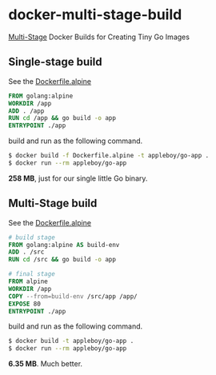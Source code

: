 # docker-multi-stage-build

[Multi-Stage][1] Docker Builds for Creating Tiny Go Images

[1]:https://github.com/moby/moby/pull/32063

## Single-stage build

See the [Dockerfile.alpine](./Dockerfile.alpine)

```dockerfile
FROM golang:alpine
WORKDIR /app
ADD . /app
RUN cd /app && go build -o app
ENTRYPOINT ./app
```

build and run as the following command.

```sh
$ docker build -f Dockerfile.alpine -t appleboy/go-app .
$ docker run --rm appleboy/go-app
```

**258 MB**, just for our single little Go binary. 

## Multi-Stage build

See the [Dockerfile.alpine](./Dockerfile.alpine)

```dockerfile
# build stage
FROM golang:alpine AS build-env
ADD . /src
RUN cd /src && go build -o app

# final stage
FROM alpine
WORKDIR /app
COPY --from=build-env /src/app /app/
EXPOSE 80
ENTRYPOINT ./app
```

build and run as the following command.

```sh
$ docker build -t appleboy/go-app .
$ docker run --rm appleboy/go-app
```

**6.35 MB**. Much better.
